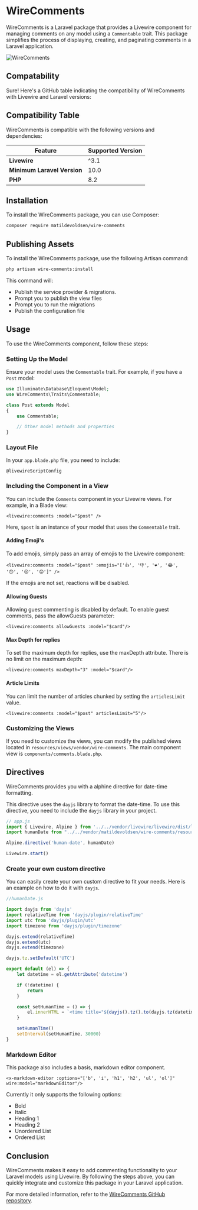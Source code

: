 # WireComments

WireComments is a Laravel package that provides a Livewire component for managing comments on any model using a `Commentable` trait. This package simplifies the process of displaying, creating, and paginating comments in a Laravel application.

![WireComments](https://i.imgur.com/7wdnbPy.png)

## Compatability 

Sure! Here's a GitHub table indicating the compatibility of WireComments with Livewire and Laravel versions:

## Compatibility Table

WireComments is compatible with the following versions and dependencies:

| Feature                   | Supported Version |
|---------------------------|------------------|
| **Livewire**              | ^3.1             |
| **Minimum Laravel Version** | 10.0             |
 | **PHP**                   | 8.2              |

## Installation

To install the WireComments package, you can use Composer:

```bash
composer require matildevoldsen/wire-comments
```

## Publishing Assets

To install the WireComments package, use the following Artisan command:

```bash
php artisan wire-comments:install
```

This command will:

- Publish the service provider & migrations.
- Prompt you to publish the view files
- Prompt you to run the migrations
- Publish the configuration file

## Usage

To use the WireComments component, follow these steps:

### Setting Up the Model

Ensure your model uses the `Commentable` trait. For example, if you have a `Post` model:

```php
use Illuminate\Database\Eloquent\Model;
use WireComments\Traits\Commentable;

class Post extends Model
{
    use Commentable;

    // Other model methods and properties
}
```

### Layout File

In your `app.blade.php` file, you need to include:

``
@livewireScriptConfig
``

### Including the Component in a View

You can include the `Comments` component in your Livewire views. For example, in a Blade view:

```blade
<livewire:comments :model="$post" />
```

Here, `$post` is an instance of your model that uses the `Commentable` trait.

#### Adding Emoji's

To add emojis, simply pass an array of emojis to the Livewire component:

```bladehtml
<livewire:comments :model="$post" :emojis="['👍', '👎', '❤️', '😂', '😯', '😢', '😡']" />
```

If the emojis are not set, reactions will be disabled.

#### Allowing Guests

Allowing guest commenting is disabled by default. To enable guest comments, pass the allowGuests parameter:

```bladehtml
<livewire:comments allowGuests :model="$card"/>
```

#### Max Depth for replies

To set the maximum depth for replies, use the maxDepth attribute. There is no limit on the maximum depth:

```bladehtml
<livewire:comments maxDepth="3" :model="$card"/>
```

#### Article Limits

You can limit the number of articles chunked by setting the `articlesLimit` value.

```bladehtml
<livewire:comments :model="$post" articlesLimit="5"/>
```

### Customizing the Views

If you need to customize the views, you can modify the published views located in `resources/views/vendor/wire-comments`. The main component view is `components/comments.blade.php`.

## Directives

WireComments provides you with a alphine directive for date-time formatting. 

This directive uses the `dayjs` library to format the date-time. To use this directive, you need to include the `dayjs` library in your project.


```javascript
// app.js
import { Livewire, Alpine } from '../../vendor/livewire/livewire/dist/livewire.esm.js';
import humanDate from "../../vendor/matildevoldsen/wire-comments/resources/js/directives/humanDate.js";

Alpine.directive('human-date', humanDate)

Livewire.start()
```

### Create your own custom directive

You can easily create your own custom directive to fit your needs. Here is an example on how to do it with `dayjs`.

```javascript
//humanDate.js

import dayjs from 'dayjs'
import relativeTime from 'dayjs/plugin/relativeTime'
import utc from 'dayjs/plugin/utc'
import timezone from 'dayjs/plugin/timezone'

dayjs.extend(relativeTime)
dayjs.extend(utc)
dayjs.extend(timezone)

dayjs.tz.setDefault('UTC')

export default (el) => {
    let datetime = el.getAttribute('datetime')

    if (!datetime) {
        return
    }

    const setHumanTime = () => {
        el.innerHTML = `<time title="${dayjs().tz().to(dayjs.tz(datetime))}" datetime="${dayjs().tz().to(dayjs.tz(datetime))}">${dayjs().tz().to(dayjs.tz(datetime))}</time>`
    }

    setHumanTime()
    setInterval(setHumanTime, 30000)
}
```

### Markdown Editor

This package also includes a basis, markdown editor component.

````bladehtml
<x-markdown-editor :options="['b', 'i', 'h1', 'h2', 'ul', 'ol']" wire:model="markdownEditor"/>
````

Currently it only supports the following options:

- Bold
- Italic
- Heading 1
- Heading 2
- Unordered List
- Ordered List

## Conclusion

WireComments makes it easy to add commenting functionality to your Laravel models using Livewire. By following the steps above, you can quickly integrate and customize this package in your Laravel application.

For more detailed information, refer to the [WireComments GitHub repository](https://github.com/Matildevoldsen/wire-comments).
